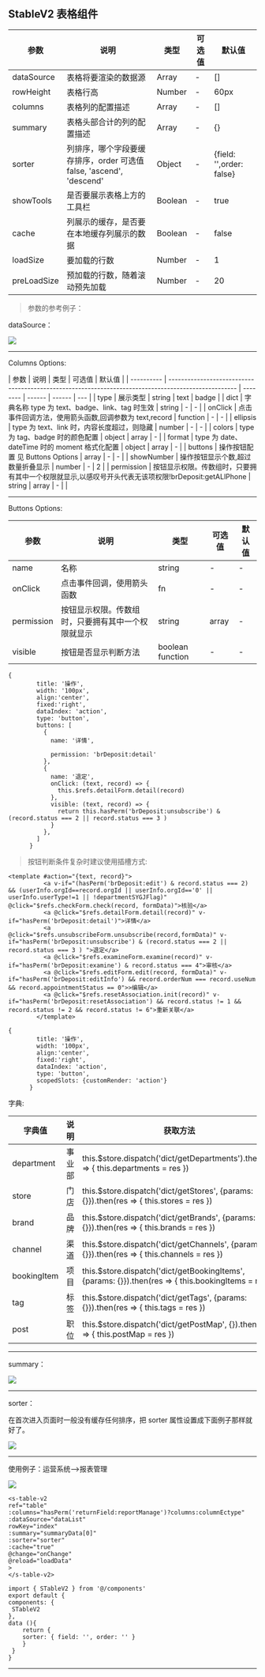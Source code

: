 ## StableV2 表格组件

| 参数        | 说明                                                                | 类型    | 可选值 | 默认值                   |
| ----------- | ------------------------------------------------------------------- | ------- | ------ | ------------------------ |
| dataSource  | 表格将要渲染的数据源                                                | Array   | -      | []                       |
| rowHeight   | 表格行高                                                            | Number  | -      | 60px                     |
| columns     | 表格列的配置描述                                                    | Array   | -      | []                       |
| summary     | 表格头部合计的列的配置描述                                          | Array   | -      | {}                       |
| sorter      | 列排序，哪个字段要缓存排序，order 可选值 false, 'ascend', 'descend' | Object  | -      | {field: '',order: false} |
| showTools   | 是否要展示表格上方的工具栏                                          | Boolean | -      | true                     |
| cache       | 列展示的缓存，是否要在本地缓存列展示的数据                          | Boolean | -      | false                    |
| loadSize    | 要加载的行数                                                        | Number  | -      | 1                        |
| preLoadSize | 预加载的行数，随着滚动预先加载                                      | Number  | -      | 20                       |

> 参数的参考例子：

dataSource：

![](https://tcs-devops.aliyuncs.com/storage/112zf54dbf785cddf2473a4e32136d2b6244?Signature=eyJhbGciOiJIUzI1NiIsInR5cCI6IkpXVCJ9.eyJBcHBJRCI6IjVlNzQ4MmQ2MjE1MjJiZDVjN2Y5YjMzNSIsIl9hcHBJZCI6IjVlNzQ4MmQ2MjE1MjJiZDVjN2Y5YjMzNSIsIl9vcmdhbml6YXRpb25JZCI6IiIsImV4cCI6MTcyMzgwMTIxOCwiaWF0IjoxNzIzMTk2NDE4LCJyZXNvdXJjZSI6Ii9zdG9yYWdlLzExMnpmNTRkYmY3ODVjZGRmMjQ3M2E0ZTMyMTM2ZDJiNjI0NCJ9.hkR5FMTzKnVZfncXzqgBjoCAxoGWVVkXvtSGooFfvww&download=3d493bc402bc4083ab9e0b631b6e0de1~tplv-k3u1fbpfcp-watermark.png)

---

Columns Options:

| 参数       | 说明                                                                                                | 类型     | 可选值 | 默认值 |
| ---------- | --------------------------------------------------------------------------------------------------- | -------- | ------ | ------ | --- |
| type       | 展示类型                                                                                            | string   | text   | badge  |
| dict       | 字典名称 type 为 text、badge、link、tag 时生效                                                      | string   | -      | -      |
| onClick    | 点击事件回调方法，使用箭头函数,回调参数为 text,record                                               | function | -      | -      |
| ellipsis   | type 为 text、link 时，内容长度超过，则隐藏                                                         | number   | -      | -      |
| colors     | type 为 tag、badge 时的颜色配置                                                                     | object   | array  | -      |
| format     | type 为 date、dateTime 时的 moment 格式化配置                                                       | object   | array  | -      |
| buttons    | 操作按钮配置 见 Buttons Options                                                                     | array    | -      | -      |
| showNumber | 操作按钮显示个数,超过数量折叠显示                                                                   | number   | -      | 2      |
| permission | 按钮显示权限。传数组时，只要拥有其中一个权限就显示,以感叹号开头代表无该项权限!brDeposit:getALlPhone | string   | array  | -      |     |

---

Buttons Options:

| 参数       | 说明                                               | 类型             | 可选值 | 默认值 |
| ---------- | -------------------------------------------------- | ---------------- | ------ | ------ |
| name       | 名称                                               | string           | -      | -      |
| onClick    | 点击事件回调，使用箭头函数                         | fn               | -      | -      |
| permission | 按钮显示权限。传数组时，只要拥有其中一个权限就显示 | string           | array  | -      |
| visible    | 按钮是否显示判断方法                               | boolean function | -      | -      |

```line
{
        title: '操作',
        width: '100px',
        align:'center',
        fixed:'right',
        dataIndex: 'action',
        type: 'button',
        buttons: [
          {
            name: '详情',
            
            permission: 'brDeposit:detail'
          },
          {
            name: '退定',
            onClick: (text, record) => {
              this.$refs.detailForm.detail(record)
            },
            visible: (text, record) => {
              return this.hasPerm('brDeposit:unsubscribe') & (record.status === 2 || record.status === 3 )
            }
          },
        ]
      }

```

> 按钮判断条件复杂时建议使用插槽方式:

```line
<template #action="{text, record}">
          <a v-if="(hasPerm('brDeposit:edit') & record.status === 2) && (userInfo.orgId==record.orgId || userInfo.orgId=='0' || userInfo.userType!=1 || !departmentSYGJFlag)" @click="$refs.checkForm.check(record, formData)">核验</a>
          <a @click="$refs.detailForm.detail(record)" v-if="hasPerm('brDeposit:detail')">详情</a>
          <a @click="$refs.unsubscribeForm.unsubscribe(record,formData)" v-if="hasPerm('brDeposit:unsubscribe') & (record.status === 2 || record.status === 3 ) ">退定</a>
          <a @click="$refs.examineForm.examine(record)" v-if="hasPerm('brDeposit:examine') & record.status === 4">审核</a>
          <a @click="$refs.editForm.edit(record, formData)" v-if="hasPerm('brDeposit:editInfo') && record.orderNum === record.useNum && record.appointmentStatus == 0">>编辑</a>
          <a @click="$refs.resetAssociation.init(record)" v-if="hasPerm('brDeposit:resetAssociation') && record.status != 1 && record.status != 2 && record.status != 6">重新关联</a>
        </template>

```

```line
{
        title: '操作',
        width: '100px',
        align:'center',
        fixed:'right',
        dataIndex: 'action',
        type: 'button',
        scopedSlots: {customRender: 'action'}
      }

```

字典:

| 字典值      | 说明   | 获取方法                                                                                            |
| ----------- | ------ | --------------------------------------------------------------------------------------------------- |
| department  | 事业部 | this.$store.dispatch('dict/getDepartments').then(res => { this.departments = res })                 |
| store       | 门店   | this.$store.dispatch('dict/getStores', {params: {}}).then(res => { this.stores = res })             |
| brand       | 品牌   | this.$store.dispatch('dict/getBrands', {params: {}}).then(res => { this.brands = res })             |
| channel     | 渠道   | this.$store.dispatch('dict/getChannels', {params: {}}).then(res => { this.channels = res })         |
| bookingItem | 项目   | this.$store.dispatch('dict/getBookingItems', {params: {}}).then(res => { this.bookingItems = res }) |
| tag         | 标签   | this.$store.dispatch('dict/getTags', {params: {}}).then(res => { this.tags = res })                 |
| post        | 职位   | this.$store.dispatch('dict/getPostMap', {}).then(res => { this.postMap = res })                     |

---

summary：

![](https://tcs-devops.aliyuncs.com/storage/112zf9282c51e049841b81061e6066867bf2?Signature=eyJhbGciOiJIUzI1NiIsInR5cCI6IkpXVCJ9.eyJBcHBJRCI6IjVlNzQ4MmQ2MjE1MjJiZDVjN2Y5YjMzNSIsIl9hcHBJZCI6IjVlNzQ4MmQ2MjE1MjJiZDVjN2Y5YjMzNSIsIl9vcmdhbml6YXRpb25JZCI6IiIsImV4cCI6MTcyMzgwMTIxOCwiaWF0IjoxNzIzMTk2NDE4LCJyZXNvdXJjZSI6Ii9zdG9yYWdlLzExMnpmOTI4MmM1MWUwNDk4NDFiODEwNjFlNjA2Njg2N2JmMiJ9.4w5BEmjB4T-uYBwp4kxYHOAAgWIxpSc1dQVtFpTfYAQ&download=cc68ea8eecbf451cb6de84472e9bcc8f~tplv-k3u1fbpfcp-watermark.png)

---

sorter：

在首次进入页面时一般没有缓存任何排序，把 sorter 属性设置成下面例子那样就好了。

![](https://tcs-devops.aliyuncs.com/storage/112zbca06eee5069781dac62a9aa2514c5ef?Signature=eyJhbGciOiJIUzI1NiIsInR5cCI6IkpXVCJ9.eyJBcHBJRCI6IjVlNzQ4MmQ2MjE1MjJiZDVjN2Y5YjMzNSIsIl9hcHBJZCI6IjVlNzQ4MmQ2MjE1MjJiZDVjN2Y5YjMzNSIsIl9vcmdhbml6YXRpb25JZCI6IiIsImV4cCI6MTcyMzgwMTIxOCwiaWF0IjoxNzIzMTk2NDE4LCJyZXNvdXJjZSI6Ii9zdG9yYWdlLzExMnpiY2EwNmVlZTUwNjk3ODFkYWM2MmE5YWEyNTE0YzVlZiJ9.PmtVGEiCpOO5IhD1nQaNcc2TDvofpKaAkJEIdPP2mR4&download=6f0d4fd58b974886b314c5c23cf11ccf~tplv-k3u1fbpfcp-watermark.png)

---

使用例子：运营系统-->报表管理

![](https://tcs-devops.aliyuncs.com/storage/112za523339fcd08d53d346beed3121650f5?Signature=eyJhbGciOiJIUzI1NiIsInR5cCI6IkpXVCJ9.eyJBcHBJRCI6IjVlNzQ4MmQ2MjE1MjJiZDVjN2Y5YjMzNSIsIl9hcHBJZCI6IjVlNzQ4MmQ2MjE1MjJiZDVjN2Y5YjMzNSIsIl9vcmdhbml6YXRpb25JZCI6IiIsImV4cCI6MTcyMzgwMTIxOCwiaWF0IjoxNzIzMTk2NDE4LCJyZXNvdXJjZSI6Ii9zdG9yYWdlLzExMnphNTIzMzM5ZmNkMDhkNTNkMzQ2YmVlZDMxMjE2NTBmNSJ9.JbJTgvs0KPNBvbSP2kRlO_8IqBgW9LygSoKmaaJkQDE&download=e19f9e977faf4274afee66eb3033ff12~tplv-k3u1fbpfcp-watermark.png)

```line
<s-table-v2
ref="table"
:columns="hasPerm('returnField:reportManage')?columns:columnEctype"
:dataSource="dataList"
rowKey="index"
:summary="summaryData[0]"
:sorter="sorter"
:cache="true"
@change="onChange"
@reload="loadData"
>
</s-table-v2>
  
import { STableV2 } from '@/components'
export default {
components: {
 STableV2    
},
data (){
    return {
    sorter: { field: '', order: '' }
    }
 }
}

```

---
